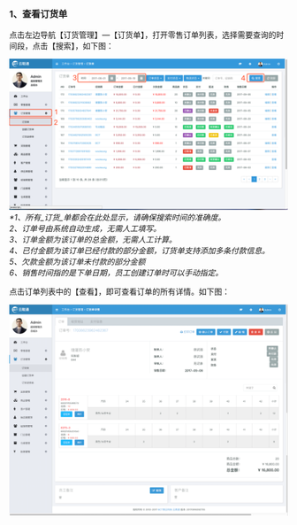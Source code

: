 ### 1、查看订货单

点击左边导航【订货管理】—【订货单】，打开零售订单列表，选择需要查询的时间段，点击【搜索】，如下图：

![](/assets/dhgl-dhd-1.png)_\*1、所有_订货_单都会在此处显示，请确保搜索时间的准确度。  
  2、订单号由系统自动生成，无需人工填写。  
  3、订单金额为该订单的总金额，无需人工计算。  
  4、已付金额为该订单已经付款的部分金额，订货单支持添加多条付款信息。  
  5、欠款金额为该订单未付款的部分金额  
  6、销售时间指的是下单日期，员工创建订单时可以手动指定。_

 

点击订单列表中的【查看】，即可查看订单的所有详情。如下图：

![](/assets/dhgl-dhd-2.png)

